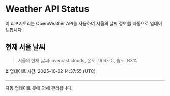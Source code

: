 
# Weather API Status

이 리포지토리는 OpenWeather API를 사용하여 서울의 날씨 정보를 자동으로 업데이트합니다.

## 현재 서울 날씨
> 서울의 현재 날씨: overcast clouds, 온도: 19.67°C, 습도: 83%

⏳ 업데이트 시간: 2025-10-02 14:37:55 (UTC)

---
자동 업데이트 봇에 의해 관리됩니다.

